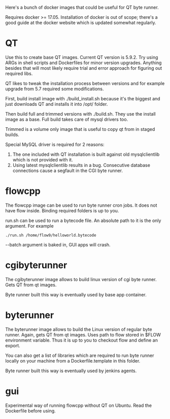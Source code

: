 Here's a bunch of docker images that could be useful for QT byte runner.

Requires docker >= 17.05.
Installation of docker is out of scope; there's a good guide at the docker website which is updated somewhat regularly.

# QT

Use this to create base QT images. Current QT version is 5.9.2.
Try using ARGs in shell scripts and Dockerfiles for minor version upgrades. Anything besides that will most likely require trial and error approach for figuring out required libs.

QT likes to tweak the installation process between versions and for example upgrade from 5.7 required some modifications.

First, build install image with ./build_install.sh because it's the biggest and just
downloads QT and installs it into /opt/ folder.

Then build full and trimmed versions with ./build.sh. They use the install image as a base. Full build takes care of mysql drivers too.

Trimmed is a volume only image that is useful to copy qt from in staged builds.

Special MySQL driver is required for 2 reasons:
1. The one included with QT installation is built against old mysqlclientlib which is not provided with it.
2. Using latest mysqlclientlib results in a bug. Consecutive database connections cause a segfault in the CGI byte runner.

# flowcpp

The flowcpp image can be used to run byte runner cron jobs. It does not have flow inside. Binding required folders is up to you.

run.sh can be used to run a bytecode file. An absolute path to it is the only argument. For example

`./run.sh /home/flow9/helloworld.bytecode`

--batch argument is baked in, GUI apps will crash.

# cgibyterunner

The cgibyterunner image allows to build linux version of cgi byte runner. Gets QT from qt images.

Byte runner built this way is eventually used by base app container.

# byterunner

The byterunner image allows to build the Linux version of regular byte runner. Again, gets QT from qt images. Uses path to flow stored in $FLOW environment variable. Thus it is up to you to checkout flow and define an export.

You can also get a list of libraries which are required to run byte runner locally on your machine from a Dockerfile.template in this folder.

Byte runner built this way is eventually used by jenkins agents.

# gui

Experimental way of running flowcpp without QT on Ubuntu. Read the Dockerfile
before using.

